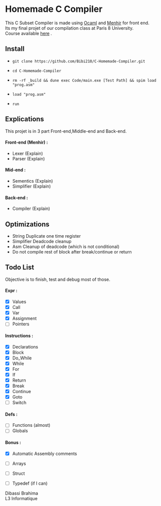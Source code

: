 # Homemade C Compiler

This C Subset Compiler is made using [Ocaml](https://ocaml.org/) and [Menhir](http://gallium.inria.fr/~fpottier/menhir/manual.pdf) for front end.\
Its my final projet of our compilation class at Paris 8 University.\
Course available [here](https://pablo.rauzy.name/teaching/ic/) .

## Install
- `git clone https://github.com/Bibi210/C-Homemade-Compiler.git`

- `cd C-Homemade-Compiler`

- `rm -rf _build && dune exec Code/main.exe [Test Path] && spim load "prog.asm"`

- ```load "prog.asm"```

- ```run```

## Explications
This projet is in 3 part Front-end,Middle-end and Back-end.
#### Front-end (Menhir) :
- Lexer (Explain)
- Parser (Explain)

#### Mid-end :
- Sementics (Explain)
- Simplifier (Explain)
  
#### Back-end :
- Compiler (Explain)


## Optimizations
- String Duplicate one time register
- Simplifier Deadcode cleanup
- Asm Cleanup of deadcode (which is not conditional)
- Do not compile rest of block after break/continue or return

## Todo List
Objective is to finish, test and debug most of those.

#### Expr :
- [X] Values
- [X] Call
- [X] Var
- [X] Assignment
- [ ] Pointers
  
#### Instructions :
- [X] Declarations
- [X] Block
- [X] Do_While
- [X] While
- [X] For
- [X] If
- [X] Return
- [X] Break
- [X] Continue
- [X] Goto
- [ ] Switch
  
#### Defs :  
- [ ] Functions (almost)
- [ ] Globals

#### Bonus :
- [X] Automatic Assembly comments
- [ ] Arrays
- [ ] Struct
- [ ] Typedef (if I can)


Dibassi Brahima\
L3 Informatique
